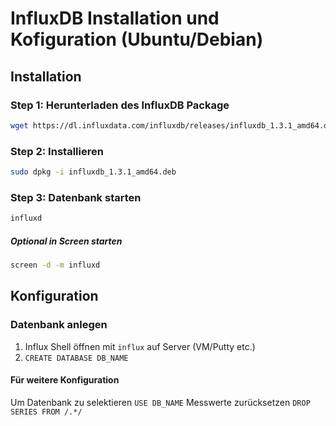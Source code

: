 # InfluxDB Installation und Kofiguration (Ubuntu/Debian)
## Installation
### Step 1: Herunterladen des InfluxDB Package
```bash
wget https://dl.influxdata.com/influxdb/releases/influxdb_1.3.1_amd64.deb
```

### Step 2: Installieren
```bash
sudo dpkg -i influxdb_1.3.1_amd64.deb
```

### Step 3: Datenbank starten
```bash
influxd
```
##### Optional in Screen starten
```bash
screen -d -m influxd
```
## Konfiguration
### Datenbank anlegen
1. Influx Shell öffnen mit `influx` auf Server (VM/Putty etc.)
2. `CREATE DATABASE DB_NAME`
#### Für weitere Konfiguration
Um Datenbank zu selektieren `USE DB_NAME`
Messwerte zurücksetzen `DROP SERIES FROM /.*/`
